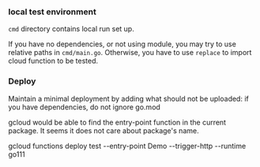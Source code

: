 ### local test environment

`cmd` directory contains local run set up.

If you have no dependencies, or not using module, you may try to use relative paths in `cmd/main.go`. Otherwise, you have to use `replace` to import cloud function to be tested.

### Deploy

Maintain a minimal deployment by adding what should not be uploaded:
if you have dependencies, do not ignore go.mod

gcloud would be able to find the entry-point function in the current package. It seems it does not care about package's name.

gcloud functions deploy test --entry-point Demo --trigger-http --runtime go111
